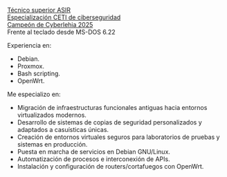 [Técnico superior ASIR](https://www.boe.es/buscar/doc.php?id=BOE-A-2009-18355)  
[Especialización CETI de ciberseguridad](https://www.boe.es/diario_boe/txt.php?id=BOE-A-2020-4963)  
[Campeón de Cyberlehia 2025](https://x.com/tknika/status/1907803503331865084)  
Frente al teclado desde MS-DOS 6.22

Experiencia en:

 - Debian.
 - Proxmox.
 - Bash scripting.
 - OpenWrt.

Me especializo en:

- Migración de infraestructuras funcionales antiguas hacia entornos virtualizados modernos.
- Desarrollo de sistemas de copias de seguridad personalizados y adaptados a casuísticas únicas.
- Creación de entornos virtuales seguros para laboratorios de pruebas y sistemas en producción.
- Puesta en marcha de servicios en Debian GNU/Linux.
- Automatización de procesos e interconexión de APIs.
- Instalación y configuración de routers/cortafuegos con OpenWrt.
